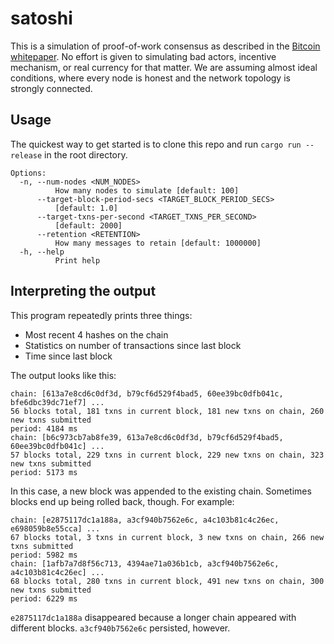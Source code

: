 # satoshi

This is a simulation of proof-of-work consensus as described in the [Bitcoin whitepaper](https://bitcoin.org/bitcoin.pdf). No effort is given to simulating bad actors, incentive mechanism, or real currency for that matter. We are assuming almost ideal conditions, where every node is honest and the network topology is strongly connected.

## Usage

The quickest way to get started is to clone this repo and run `cargo run --release` in the root directory.

```shell
Options:
  -n, --num-nodes <NUM_NODES>
          How many nodes to simulate [default: 100]
      --target-block-period-secs <TARGET_BLOCK_PERIOD_SECS>
          [default: 1.0]
      --target-txns-per-second <TARGET_TXNS_PER_SECOND>
          [default: 2000]
      --retention <RETENTION>
          How many messages to retain [default: 1000000]
  -h, --help
          Print help
```

## Interpreting the output

This program repeatedly prints three things:

* Most recent 4 hashes on the chain
* Statistics on number of transactions since last block
* Time since last block

The output looks like this:

```
chain: [613a7e8cd6c0df3d, b79cf6d529f4bad5, 60ee39bc0dfb041c, bfe6dbc39dc71ef7] ...
56 blocks total, 181 txns in current block, 181 new txns on chain, 260 new txns submitted
period: 4184 ms
chain: [b6c973cb7ab8fe39, 613a7e8cd6c0df3d, b79cf6d529f4bad5, 60ee39bc0dfb041c] ...
57 blocks total, 229 txns in current block, 229 new txns on chain, 323 new txns submitted
period: 5173 ms
```

In this case, a new block was appended to the existing chain. Sometimes blocks end up being rolled back, though. For example:

```
chain: [e2875117dc1a188a, a3cf940b7562e6c, a4c103b81c4c26ec, e698059b8e55cca] ...
67 blocks total, 3 txns in current block, 3 new txns on chain, 266 new txns submitted
period: 5982 ms
chain: [1afb7a7d8f56c713, 4394ae71a036b1cb, a3cf940b7562e6c, a4c103b81c4c26ec] ...
68 blocks total, 280 txns in current block, 491 new txns on chain, 300 new txns submitted
period: 6229 ms
```

`e2875117dc1a188a` disappeared because a longer chain appeared with different blocks. `a3cf940b7562e6c` persisted, however.
